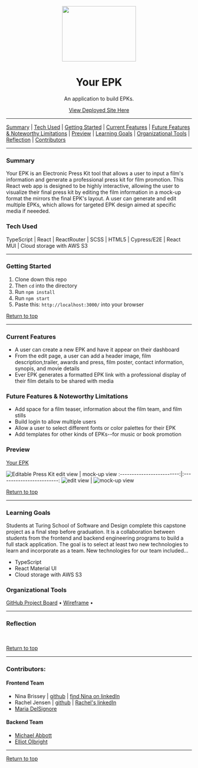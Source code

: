 <div align="center"><img src="https://user-images.githubusercontent.com/76507607/139102243-34da7cea-0986-4126-bd89-7d5e018272cf.png" height="150px" width="200px"/><h1>Your EPK</h1>
<p>An application to build EPKs.</p>
<a href="https://your-epk.herokuapp.com/">View Deployed Site Here</a>
</div>



---

[Summary](#summary) |
[Tech Used](#tech-used) |
[Getting Started](#getting-started) |
[Current Features](#current-features) |
[Future Features & Noteworthy Limitations](#future-features-&-noteworthy-limitations) |
[Preview](#preview) |
[Learning Goals](#learning-goals) |
[Organizational Tools](#organizational-tools) |
[Reflection](#reflection) |
[Contributors](#contributors) 
 
---

### Summary
Your EPK is an Electronic Press Kit tool that allows a user to input a film's information and generate a professional press kit for film promotion. This React web app is designed to be highly interactive, allowing the user to visualize their final press kit by editing the film information in a mock-up format the mirrors the final EPK's layout. A user can generate and edit multiple EPKs, which allows for targeted EPK design aimed at specific media if neeeded. 

 
### Tech Used
TypeScript | React | ReactRouter | SCSS | HTML5 | Cypress/E2E | React MUI | Cloud storage with AWS S3

---
### Getting Started
1. Clone down this repo 
2. Then ```cd``` into the directory
3. Run ```npm install```
4. Run ```npm start```
5. Paste this: ```http://localhost:3000/``` into your browser


[Return to top](#top)

---
### Current Features
- A user can create a new EPK and have it appear on their dashboard
- From the edit page, a user can add a header image, film description,trailer, awards and press, film poster, contact information, synopis, and movie details
- Ever EPK generates a formatted EPK link with a professional display of their film details to be shared with media


### Future Features & Noteworthy Limitations
- Add space for a film teaser, information about the film team, and film stills
- Build login to allow multiple users
- Allow a user to select different fonts or color palettes for their EPK
- Add templates for other kinds of EPKs--for music or book promotion


### Preview

[Your EPK](https://your-epk.herokuapp.com/dashboard/1)

![Editable Press Kit](https://user-images.githubusercontent.com/81662051/139305802-29734c1d-cc09-420a-afae-26f4240ac9b4.png)
edit view                   | mock-up view
:-------------------------:|:-------------------------:
![edit view](https://user-images.githubusercontent.com/81662051/139305850-e908e01e-7580-4ded-8aae-3bda7b173a09.png) | ![mock-up view](https://user-images.githubusercontent.com/81662051/139305881-634b8d20-1a4b-4ccc-9700-b1acad552f36.png)


[Return to top](#top)

---
### Learning Goals
Students at Turing School of Software and Design complete this capstone project as a final step before graduation. It is a collaboration between students from the frontend and backend engineering programs to build a full stack application. The goal is to select at least two new technologies to learn and incorporate as a team. New technologies for our team included...
- TypeScript 
- React Material UI
- Cloud storage with AWS S3


### Organizational Tools
[GitHub Project Board](https://github.com/your-epk/your-epk/projects/1) •
[Wireframe](https://www.figma.com/file/TcDoNtyfEqeKwCI7mSXP36/yourEPK?node-id=0%3A1) •

---
### Reflection

<br>


[Return to top](#top)

---
### Contributors:
#### Frontend Team
- Nina Brissey | [github](https://github.com/ninabrissey) | [find Nina on linkedIn](https://www.linkedin.com/in/ninabrissey/)<br>
- Rachel Jensen | [github](https://github.com/rachelJensen) | [Rachel's linkedIn](https://www.linkedin.com/in/racheljensendev/) <br>
- [Maria DelSignore](https://github.com/madhaus4) <br>
#### Backend Team
- [Michael Abbott](https://github.com/AbbottMichael)
- [Elliot Olbright](https://github.com/ElliotOlbright)




---
[Return to top](#top)




